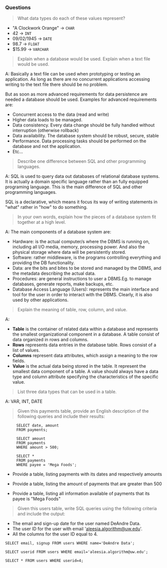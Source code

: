 ### Questions

> What data types do each of these values represent?

- "A Clockwork Orange" -> `CHAR`
- 42 -> `INT`
- 09/02/1945 -> `DATE`
- 98.7 -> `FLOAT`
- $15.99 -> `VARCHAR`

> Explain when a database would be used. Explain when a text file would be used.

A: Basically a text file can be used when prototyping or testing an application. As long as there are no concurrent applications accessing writing to the text file there should be no problem.

But as soon as more advanced requirements for data persistence are needed a database should be used. Examples for advanced requirements are:

- Concurrent access to the data (read and write)
- Higher data loads to be managed.
- Data consistency. Every data change should be fully handled without interruption (otherwise rollback)
- Data availability. The database system should be robust, secure, stable
- Performance. Data processing tasks should be performed on the database and not the application.
- Etc...

> Describe one difference between SQL and other programming languages.

A: SQL is used to query data out databases of relational database systems. It is actually a domain specific language rather than an fully equipped programing language. This is the main difference of SQL and other programming languages.

SQL is a declarative, which means it focus its way of writing statements in "what" rather in "how" to do something.

> In your own words, explain how the pieces of a database system fit together at a high level.

A: The main components of a database system are:

- Hardware: is the actual computer/s where the DBMS is running on, including all I/O media, memory, processing power. And also the physical storage where data will be persistently stored.
- Software: rather middleware, is the programs controlling everything and providing the DB functionality.
- Data: are the bits and bites to be stored and managed by the DBMS, and the metadata describing the actual data.
- Procedures: are general instructions to user a DBMS.Eg. to manage databases, generate reports, make backups, etc.
- Database Access Language (Users): represents the main interface and tool for the user in order to interact with the DBMS. Clearly, it is also used by other applications.

> Explain the meaning of table, row, column, and value.

A:
- **Table** is the container of related data within a database and represents the smallest organizational component in a database. A table consist of data organized in rows and columns.
- **Rows** represents data entries in the database table. Rows consist of a list of values.
- **Columns** represent data attributes, which assign a meaning to the row fields.
- **Value** is the actual data being stored in the table. It represent the smallest data component of a table. A value should always have a data type and column attribute specifying the characteristics of the specific value.

> List three data types that can be used in a table.

A: VAR, INT, DATE

> Given this payments table, provide an English description of the following queries and include their results:

```
     SELECT date, amount
     FROM payments;

     SELECT amount
     FROM payments
     WHERE amount > 500;

     SELECT *
     FROM payments
     WHERE payee = 'Mega Foods';
```

- Provide a table, listing payments with its dates and respectively amounts

- Provide a table, listing the amount of payments that are greater than 500

- Provide a table, listing all information available of payments that its payee is "Mega Foods"

> Given this users table, write SQL queries using the following criteria and include the output:

- The email and sign-up date for the user named DeAndre Data.
- The user ID for the user with email 'aleesia.algorithm@uw.edu'.
- All the columns for the user ID equal to 4.

```
SELECT email, signup FROM users WHERE name='DeAndre Data';

SELECT userid FROM users WHERE email='aleesia.algorithm@uw.edu';

SELECT * FROM users WHERE userid=4;

```